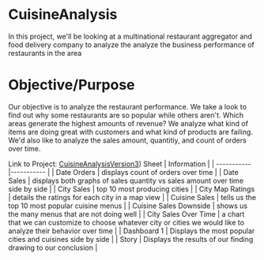 # CuisineAnalysis
In this project, we'll be looking at a multinational restaurant aggregator and food delivery company to analyze the analyze the business performance of restaurants in the area

# Objective/Purpose 
Our objective is to analyze the restaurant performance. We take a look to find out why some restaurants are so popular while others aren't. Which areas generate the highest amounts of revenue? We analyze what kind of items are doing great with customers and what kind of products are failing. We'd also like to analyze the sales amount, quantitiy, and count of orders over time.

Link to Project: [CuisineAnalysisVersion3](https://public.tableau.com/app/profile/sami.mozip/viz/Version3_17190811299450/Story1))
Sheet | Information |
| ----------- |----------- |
| Date Orders | displays count of orders over time |
| Date Sales | displays both graphs of sales quantity vs sales amount over time side by side |
| City Sales | top 10 most producing cities |
| City Map Ratings | details the ratings for each city in a map view |
| Cuisine Sales | tells us the top 10 most popular cuisine menus |
| Cuisine Sales Downside | shows us the many menus that are not doing well |
| City Sales Over Time | a chart that we can customize to choose whatever city or cities we would like to analyze their behavior over time | 
| Dashboard 1 | Displays the most popular cities and cuisines side by side | 
| Story | Displays the results of our finding drawing to our conclusion |
